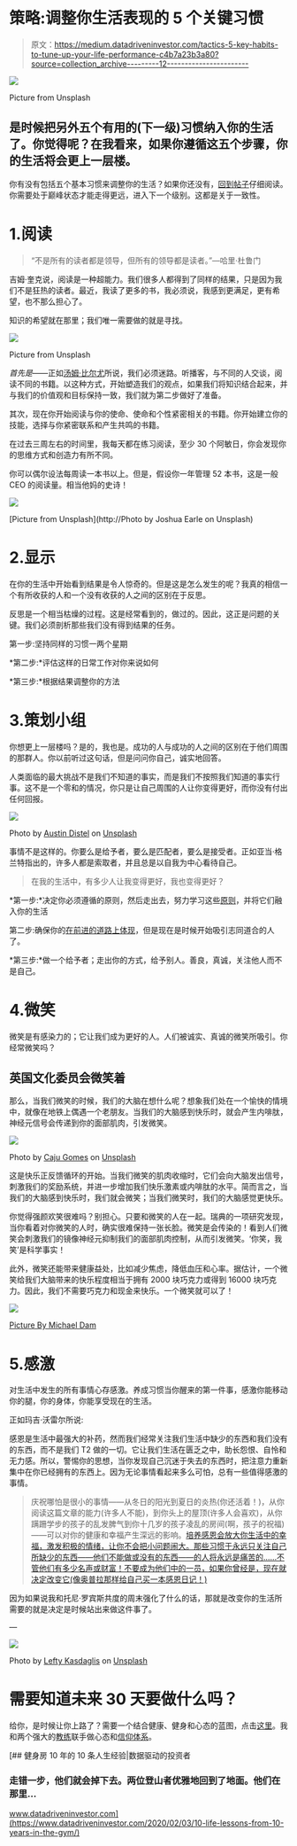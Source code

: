 # 策略:调整你生活表现的 5 个关键习惯

> 原文：<https://medium.datadriveninvestor.com/tactics-5-key-habits-to-tune-up-your-life-performance-c4b7a23b3a80?source=collection_archive---------12----------------------->

![](img/1770a04620fd250a6205f09b7cf2c215.png)

Picture from Unsplash

## 是时候把另外五个有用的(下一级)习惯纳入你的生活了。你觉得呢？在我看来，如果你遵循这五个步骤，你的生活将会更上一层楼。

你有没有包括五个基本习惯来调整你的生活？如果你还没有，[回到帖子](https://medium.com/@Melichar/tactics-5-key-habits-to-improve-your-life-5974bab323dc)仔细阅读。你需要处于巅峰状态才能走得更远，进入下一个级别。这都是关于一致性。

# 1.阅读

> “不是所有的读者都是领导，但所有的领导都是读者。”—哈里·杜鲁门

吉姆·奎克说，阅读是一种超能力。我们很多人都得到了同样的结果，只是因为我们不是狂热的读者。最近，我读了更多的书，我必须说，我感到更满足，更有希望，也不那么担心了。

知识的希望就在那里；我们唯一需要做的就是寻找。

![](img/3d0e8447a9c8a096804a7b2fb04f25e0.png)

Picture from Unsplash

*首先是*——正如[汤姆·比尔尤](https://www.youtube.com/watch?v=AWRx6f4blzM)所说，我们必须迷路。听播客，与不同的人交谈，阅读不同的书籍。以这种方式，开始塑造我们的观点，如果我们将知识结合起来，并与我们的价值观和目标保持一致，我们就为第二步做好了准备。

其次，现在你开始阅读与你的使命、使命和个性紧密相关的书籍。你开始建立你的技能，选择与你紧密联系和产生共鸣的书籍。

在过去三周左右的时间里，我每天都在练习阅读，至少 30 个阿敏日，你会发现你的思维方式和创造力有所不同。

你可以偶尔设法每周读一本书以上。但是，假设你一年管理 52 本书，这是一般 CEO 的阅读量。相当他妈的史诗！

![](img/97df295d4894c97c711eb8b4e2d08319.png)

[Picture from Unsplash](http://Photo by Joshua Earle on Unsplash)

# 2.显示

在你的生活中开始看到结果是令人惊奇的。但是这是怎么发生的呢？我真的相信一个有所收获的人和一个没有收获的人之间的区别在于反思。

反思是一个相当枯燥的过程。这是经常看到的，做过的。因此，这正是问题的关键。我们必须剖析那些我们没有得到结果的任务。

第一步:坚持同样的习惯一两个星期

*第二步:*评估这样的日常工作对你来说如何

*第三步:*根据结果调整你的方法

# 3.策划小组

你想更上一层楼吗？是的，我也是。成功的人与成功的人之间的区别在于他们周围的那群人。你以前听过这句话，但是问问你自己，诚实地回答。

人类面临的最大挑战不是我们不知道的事实，而是我们不按照我们知道的事实行事。这不是一个零和的情况，你只是让自己周围的人让你变得更好，而你没有付出任何回报。

![](img/c60959eb26c39cdf7feb52cb35fd673a.png)

Photo by [Austin Distel](https://unsplash.com/@austindistel?utm_source=unsplash&utm_medium=referral&utm_content=creditCopyText) on [Unsplash](https://unsplash.com/s/photos/mastermind?utm_source=unsplash&utm_medium=referral&utm_content=creditCopyText)

事情不是这样的。你要么是给予者，要么是匹配者，要么是接受者。正如亚当·格兰特指出的，许多人都是索取者，并且总是以自我为中心看待自己。

> 在我的生活中，有多少人让我变得更好，我也变得更好？

*第一步:*决定你必须遵循的原则，然后走出去，努力学习这些[原则](https://www.mateomelichar.com/opt-in-846e2acd-c63c-46b6-b84a-c24c53c1a9f3)，并将它们融入你的生活

第二步:确保你的[在前进的道路上体现](https://medium.com/datadriveninvestor/mindset-pain-reflection-progress-d393f516d8f4)，但是现在是时候开始吸引志同道合的人了。

*第三步:*做一个给予者；走出你的方式，给予别人。善良，真诚，关注他人而不是自己。

# 4.微笑

微笑是有感染力的；它让我们成为更好的人。人们被诚实、真诚的微笑所吸引。你经常微笑吗？

## 英国文化委员会微笑着

那么，当我们微笑的时候，我们的大脑在想什么呢？想象我们处在一个愉快的情境中，就像在地铁上偶遇一个老朋友。当我们的大脑感到快乐时，就会产生内啡肽，神经元信号会传递到你的面部肌肉，引发微笑。

![](img/60e4e22c5e99b5986e424d0909680459.png)

Photo by [Caju Gomes](https://unsplash.com/@cajugos?utm_source=unsplash&utm_medium=referral&utm_content=creditCopyText) on [Unsplash](https://unsplash.com/s/photos/smile?utm_source=unsplash&utm_medium=referral&utm_content=creditCopyText)

这是快乐正反馈循环的开始。当我们微笑的肌肉收缩时，它们会向大脑发出信号，刺激我们的奖励系统，并进一步增加我们快乐激素或内啡肽的水平。简而言之，当我们的大脑感到快乐时，我们就会微笑；当我们微笑时，我们的大脑感觉更快乐。

你觉得强颜欢笑很难吗？别担心。只要和微笑的人在一起。瑞典的一项研究发现，当你看着对你微笑的人时，确实很难保持一张长脸。微笑是会传染的！看到人们微笑会刺激我们的镜像神经元抑制我们的面部肌肉控制，从而引发微笑。‘你笑，我笑’是科学事实！

此外，微笑还能带来健康益处，比如减少焦虑，降低血压和心率。据估计，一个微笑给我们大脑带来的快乐程度相当于拥有 2000 块巧克力或得到 16000 块巧克力。因此，我们不需要巧克力和现金来快乐。一个微笑就可以了！

![](img/70ab4e45a16a50e9082db6524e08024b.png)

[Picture By Michael Dam](https://unsplash.com/photos/mEZ3PoFGs_k)

# 5.感激

对生活中发生的所有事情心存感激。养成习惯当你醒来的第一件事，感激你能移动你的腿，你的身体，你能享受现在的生活。

正如玛吉·沃雷尔所说:

感恩是生活中最强大的补药，然而我们经常关注我们生活中缺少的东西和我们没有的东西，而不是我们 T2 做的一切。它让我们生活在匮乏之中，助长怨恨、自怜和无力感。所以，警惕你的思想，当你发现自己沉迷于失去的东西时，把注意力重新集中在你已经拥有的东西上。因为无论事情看起来多么可怕，总有一些值得感激的事情。

> 庆祝哪怕是很小的事情——从冬日的阳光到夏日的炎热(你还活着！)，从你阅读这篇文章的能力(许多人不能)，到你头上的屋顶(许多人会喜欢)，从你蹒跚学步的孩子的乱发脾气到你十几岁的孩子凌乱的房间(啊，孩子的祝福)——可以对你的健康和幸福产生深远的影响。[培养感恩会放大你生活中的幸福，激发积极的情绪，让你不会把小问题闹大。那些习惯于永远只关注自己所缺少的东西——他们不能做或没有的东西——的人将永远是痛苦的……不管他们有多少名声或财富！不要成为他们中的一员，如果你曾经是，现在就决定改变它(像奥普拉那样给自己买一本感恩日记！)](https://twitter.com/intent/tweet?url=http%3A%2F%2Fwww.forbes.com%2Fsites%2Fmargiewarrell%2F2015%2F10%2F08%2Ftwelve-steps-to-change-your-life-tony-robbins-style%2F&text=Cultivating%20gratitude%C2%A0amplifies%20your%20blessings%2C%20fuels%20positive%20emotions%20%26%20keeps%20you%20from%C2%A0making%20small%20problems%20big.)

因为如果说我和托尼·罗宾斯共度的周末强化了什么的话，那就是改变你的生活所需要的就是决定是时候站出来做这件事了。

—

![](img/e3f0d42a12f92933b3873cc0a2554855.png)

Photo by [Lefty Kasdaglis](https://unsplash.com/@lefty_kasdaglis?utm_source=unsplash&utm_medium=referral&utm_content=creditCopyText) on [Unsplash](https://unsplash.com/s/photos/questionmark?utm_source=unsplash&utm_medium=referral&utm_content=creditCopyText)

# 需要知道未来 30 天要做什么吗？

给你，是时候让你上路了？需要一个结合健康、健身和心态的蓝图，点击[这里](https://www.fatimakhechai.com/upgradeyourlifeguide)。我和两个强大的[教练](https://www.fatimakhechai.com/)联手做心态和[信仰体系](https://www.inspired.world/)。

[](https://www.datadriveninvestor.com/2020/02/03/10-life-lessons-from-10-years-in-the-gym/) [## 健身房 10 年的 10 条人生经验|数据驱动的投资者

### 走错一步，他们就会掉下去。两位登山者优雅地回到了地面。他们在那里…

www.datadriveninvestor.com](https://www.datadriveninvestor.com/2020/02/03/10-life-lessons-from-10-years-in-the-gym/)